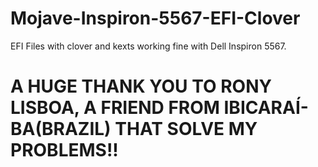 # Mojave-Inspiron-5567-EFI-Clover

EFI Files with clover and kexts working fine with Dell Inspiron 5567.

# A HUGE THANK YOU TO RONY LISBOA, A FRIEND FROM IBICARAÍ-BA(BRAZIL) THAT SOLVE MY PROBLEMS!!
